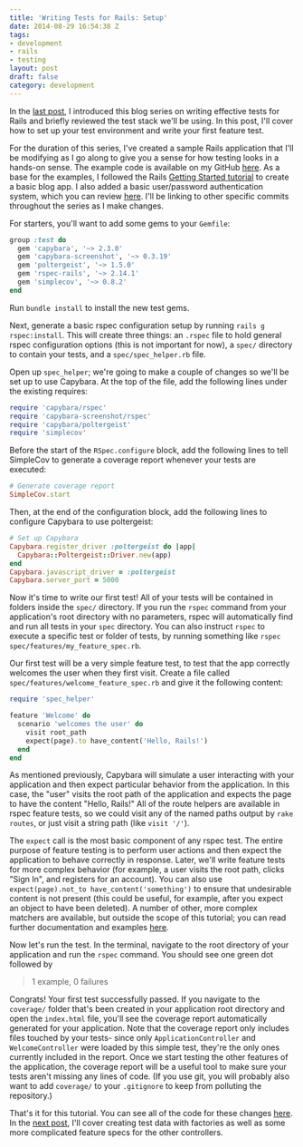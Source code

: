 ```yaml
---
title: 'Writing Tests for Rails: Setup'
date: 2014-08-29 16:54:38 Z
tags:
- development
- rails
- testing
layout: post
draft: false
category: development
---
```


In the [last post](https://schneid.io/blog/writing-tests-for-rails-introduction.html), I introduced this blog series on writing effective tests for Rails and briefly reviewed the test stack we'll be using. In this post, I'll cover how to set up your test environment and write your first feature test.

For the duration of this series, I've created a sample Rails application that I'll be modifying as I go along to give you a sense for how testing looks in a hands-on sense. The example code is available on my GitHub [here](https://github.com/schneidmaster/rspec-blog-example/). As a base for the examples, I followed the Rails [Getting Started tutorial](http://guides.rubyonrails.org/getting_started.html) to create a basic blog app. I also added a basic user/password authentication system, which you can review [here](https://github.com/schneidmaster/rspec-blog-example/commit/f4717564bf59fd8b375c21828c97ff4a2a0405f8). I'll be linking to other specific commits throughout the series as I make changes.

For starters, you'll want to add some gems to your `Gemfile`:

```ruby
group :test do
  gem 'capybara', '~> 2.3.0'
  gem 'capybara-screenshot', '~> 0.3.19'
  gem 'poltergeist', '~> 1.5.0'
  gem 'rspec-rails', '~> 2.14.1'
  gem 'simplecov', '~> 0.8.2'
end
```

Run `bundle install` to install the new test gems.

Next, generate a basic rspec configuration setup by running `rails g rspec:install`. This will create three things: an `.rspec` file to hold general rspec configuration options (this is not important for now), a `spec/` directory to contain your tests, and a `spec/spec_helper.rb` file. 

Open up `spec_helper`; we're going to make a couple of changes so we'll be set up to use Capybara. At the top of the file, add the following lines under the existing requires:

```ruby
require 'capybara/rspec'
require 'capybara-screenshot/rspec'
require 'capybara/poltergeist'
require 'simplecov'
```    

Before the start of the `RSpec.configure` block, add the following lines to tell SimpleCov to generate a coverage report whenever your tests are executed:

```ruby
# Generate coverage report
SimpleCov.start
```

Then, at the end of the configuration block, add the following lines to configure Capybara to use poltergeist:

```ruby
# Set up Capybara
Capybara.register_driver :poltergeist do |app|
  Capybara::Poltergeist::Driver.new(app)
end
Capybara.javascript_driver = :poltergeist
Capybara.server_port = 5000
```
    
Now it's time to write our first test! All of your tests will be contained in folders inside the `spec/` directory. If you run the `rspec` command from your application's root directory with no parameters, rspec will automatically find and run all tests in your `spec` directory. You can also instruct `rspec` to execute a specific test or folder of tests, by running something like `rspec spec/features/my_feature_spec.rb`.

Our first test will be a very simple feature test, to test that the app correctly welcomes the user when they first visit. Create a file called `spec/features/welcome_feature_spec.rb` and give it the following content:

```ruby
require 'spec_helper'

feature 'Welcome' do
  scenario 'welcomes the user' do
    visit root_path
    expect(page).to have_content('Hello, Rails!')
  end
end
```
    
As mentioned previously, Capybara will simulate a user interacting with your application and then expect particular behavior from the application. In this case, the "user" visits the root path of the application and expects the page to have the content "Hello, Rails!" All of the route helpers are available in rspec feature tests, so we could visit any of the named paths output by `rake routes`, or just visit a string path (like `visit '/'`).

The `expect` call is the most basic component of any rspec test. The entire purpose of feature testing is to perform user actions and then expect the application to behave correctly in response. Later, we'll write feature tests for more complex behavior (for example, a user visits the root path, clicks "Sign In", and registers for an account). You can also use `expect(page).not_to have_content('something')` to ensure that undesirable content is not present (this could be useful, for example, after you expect an object to have been deleted). A number of other, more complex matchers are available, but outside the scope of this tutorial; you can read further documentation and examples [here](https://www.relishapp.com/rspec/rspec-expectations/docs/built-in-matchers).

Now let's run the test. In the terminal, navigate to the root directory of your application and run the `rspec` command. You should see one green dot followed by

> 1 example, 0 failures

Congrats! Your first test successfully passed. If you navigate to the `coverage/` folder that's been created in your application root directory and open the `index.html` file, you'll see the coverage report automatically generated for your application. Note that the coverage report only includes files touched by your tests- since only `ApplicationController` and `WelcomeController` were loaded by this simple test, they're the only ones currently included in the report. Once we start testing the other features of the application, the coverage report will be a useful tool to make sure your tests aren't missing any lines of code. (If you use git, you will probably also want to add `coverage/` to your `.gitignore` to keep from polluting the repository.)

That's it for this tutorial. You can see all of the code for these changes [here](https://github.com/schneidmaster/rspec-blog-example/commit/a1ab88dc0f926db88bf3b15446f6c41b11fe2cac). In the [next post](https://schneid.io/blog/writing-tests-for-rails-factories.html), I'll cover creating test data with factories as well as some more complicated feature specs for the other controllers.

